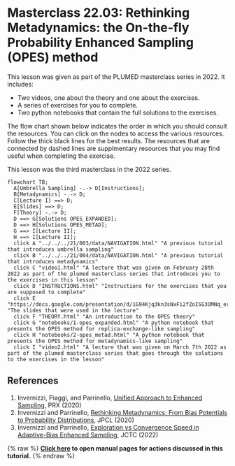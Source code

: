 # Masterclass 22.03: Rethinking Metadynamics: the On-the-fly Probability Enhanced Sampling (OPES) method

This lesson was given as part of the PLUMED masterclass series in 2022.  It includes:

* Two videos, one about the theory and one about the exercises.
* A series of exercises for you to complete.
* Two python notebooks that contain the full solutions to the exercises.

The flow chart shown below indicates the order in which you should consult the resources.  You can click on the nodes to access the various resources.  Follow the thick black lines for the best results.  The resources that are connected by dashed lines are supplmentary resources that you may find useful when completing the exercise.

This lesson was the third masterclass in the 2022 series.

```mermaid
flowchart TB;
  A[Umbrella Sampling] -.-> D[Instructions];
  B[Metadynamics] -.-> D;
  C[Lecture I] ==> D;
  E[Slides] ==> D;
  F[Theory] -.-> D;
  D ==> G[Solutions OPES_EXPANDED];
  D ==> H[Solutions OPES_METAD];
  G ==> I[Lecture II];
  H ==> I[Lecture II];
  click A "../../../21/003/data/NAVIGATION.html" "A previous tutorial that introduces umbrella sampling"
  click B "../../../21/004/data/NAVIGATION.html" "A previous tutorial that introduces metadynamics"
  click C "video1.html" "A lecture that was given on February 28th 2022 as part of the plumed masterclass series that introduces you to the exercises in this lesson"
  click D "INSTRUCTIONS.html" "Instructions for the exercises that you are supposed to complete"
  click E "https://docs.google.com/presentation/d/1G94Kjq3kn3sNxFi2fZoISG3OMNq_erGIgleyr8y2YEA/edit#slide=id.g745e936a15_3_45" "The slides that were used in the lecture"
  click F "THEORY.html" "An introduction to the OPES theory"
  click G "notebooks/1-opes_expanded.html" "A python notebook that presents the OPES method for replica-exchange-like sampling"
  click H "notebooks/2-opes_metad.html" "A python notebook that presents the OPES method for metadynamics-like sampling"
  click I "video2.html" "A lecture that was given on March 7th 2022 as part of the plumed masterclass series that goes through the solutions to the exercises in the lesson"
```

## References
1. Invernizzi, Piaggi, and Parrinello, [Unified Approach to Enhanced Sampling](https://journals.aps.org/prx/abstract/10.1103/PhysRevX.10.041034), PRX (2020)
2. Invernizzi and Parrinello, [Rethinking Metadynamics: From Bias Potentials to Probability Distributions](https://pubs.acs.org/doi/10.1021/acs.jpclett.0c00497), JPCL (2020)
3. Invernizzi and Parrinello, [Exploration vs Convergence Speed in Adaptive-Bias Enhanced Sampling](https://pubs.acs.org/doi/10.1021/acs.jctc.2c00152), JCTC (2022)

{% raw %}
<b><a href="https://www.plumed.org/doc-master/user-doc/html/actionlist/?actions=OPES_METAD,ENERGY,OPES_METAD_EXPLORE,ECV_UMBRELLAS_LINE,ECV_MULTITHERMAL,TORSION,OPES_EXPANDED" target="_blank">Click here</a> to open manual pages for actions discussed in this tutorial.</b>
{% endraw %}
